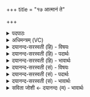 +++
title = "१७ आत्मानं ते"

+++
<details><summary>पदपाठः</summary>

आ॒त्मान॑म्। ते॒। मन॑सा। आ॒रात्। अ॒जा॒ना॒म्। अ॒वः। दि॒वा। प॒तय॑न्तम्। प॒त॒ङ्गम्। शिरः॑। अ॒प॒श्य॒म्। प॒थिभि॒रिति॑ प॒थिऽभिः॑। सु॒गेभि॒रिति॑ सु॒ऽगेभिः॑। अ॒रे॒णुभि॒रित्य॑रे॒णुऽभिः॑। जेह॑मानम्। प॒त॒त्रि। १७।
</details>

<details><summary>अधिमन्त्रम् (VC)</summary>

- अग्निर्देवता
- भार्गवो जमदग्निर्ऋषिः
- त्रिष्टुप्
- धैवतः
</details>

<details><summary>दयानन्द-सरस्वती (हि) - विषयः</summary>

यानरचना से क्या करना चाहिए, इस विषय को अगले मन्त्र में कहा है ॥
</details>

<details><summary>दयानन्द-सरस्वती (हि) - पदार्थः</summary>

पदार्थान्वयभाषाः -  हे विद्वन् ! मैं जैसे (मनसा) विज्ञान से (आरात्) निकट में (अवः) नीचे से (दिवा) आकाश के साथ (पतङ्गम्) सूर्य के प्रति (पतयन्तम्) चलते हुए (ते) आप के (आत्मानम्) आत्मास्वरूप को (अजानाम्) जानता हूँ और (अरेणुभिः) धूलिरहित निर्मल (सुगेभिः) सुखपूर्वक जिन में चलना हो, उन (पथिभिः) मार्गों से (जेहमानम्) प्रयत्न के साथ जाते हुए (पतत्रि) पक्षीवत् उड़नेवाले (शिरः) दूर से शिर के तुल्य गोलाकार लक्षित होते विमानादि यान को (अपश्यम्) देखता हूँ, वैसे आप भी देखिए ॥१७ ॥
</details>

<details><summary>दयानन्द-सरस्वती (हि) - भावार्थः</summary>

भावार्थभाषाः -  इस मन्त्र में वाचकलुप्तोपमालङ्कार है। हे मनुष्यो ! तुम लोग सब से अतिवेगवाले शीघ्र चलाने हारे अग्नि के तुल्य अपने आत्मा को देखो, सम्प्रयुक्त किये अग्नि आदि के सहित यानों में बैठ के जल, स्थल और आकाश में प्रयत्न से जाओ आओ, जैसे शिर उत्तम है, वैसे विमान यान को उत्तम मानना चाहिए ॥१७ ॥
</details>

<details><summary>दयानन्द-सरस्वती (सं) - विषयः</summary>

यानरचनेन किं कार्यमित्याह ॥
</details>

<details><summary>दयानन्द-सरस्वती (सं) - पदार्थः</summary>

पदार्थान्वयभाषाः -  हे विद्वन्नहं यथा मनसारादवो दिवा पतङ्गं प्रति पतयन्तं ते पतत्रि शिर आत्मानमजानाम्। अरेणुभिः सुगेभिः पथिभिर्जेहमानं पतत्रि शिरोऽपश्यं तथा त्वं पश्य ॥१७ ॥
</details>

<details><summary>दयानन्द-सरस्वती (सं) - भावार्थः</summary>

भावार्थभाषाः -  अत्र वाचकलुप्तोपमालङ्कारः। हे मनुष्याः ! यूयं सर्वेभ्यो वेगवत्तमं सद्यो गमयितारं वह्निमिव चात्मानं पश्यत, सम्प्रयुक्तैरग्न्यादिभिस्सहितेषु यानेषु स्थित्वा जलस्थलान्तरिक्षेषु प्रयत्नेन गच्छताऽऽगच्छत, यथा शिर उत्तमाङ्गमस्ति, तथैव विमानयानमुत्तमं मन्तव्यम् ॥१७ ॥
</details>

<details><summary>सविता जोशी ← दयानन्दः (म) - भावार्थः</summary>

भावार्थभाषाः -  या मंत्रात वाचकलुप्तोपमालंकार आहे. हे माणसांनो ! तुम्ही अतिवेगवान असणाऱ्या अग्नीप्रमाणे आपल्या आत्म्याला पहा (जाणा) . ज्यात अग्नी सम्प्रयुक्त केलेला आहे अशा यानात बसून जल, स्थूल, आकाश यात प्रयत्नपूर्वक जाणे-येणे करा. विमान हे यान मस्तकाप्रमाणे उत्तम मानले पाहिजे.
</details>
